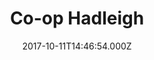 ---
date: 2017-10-11T14:46:54.000Z
title: Co-op Hadleigh
latitude: 52.04431514070028
longitude: 0.9536241009875241
url: http://www.co-operative.coop
category: checkin
---